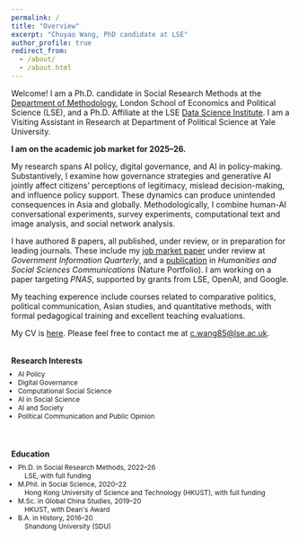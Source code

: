 ```yaml
---
permalink: /
title: "Overview"
excerpt: "Chuyao Wang, PhD candidate at LSE"
author_profile: true
redirect_from: 
  - /about/
  - /about.html
---
```


Welcome! I am a Ph.D. candidate in Social Research Methods at the [Department of Methodology](https://www.lse.ac.uk/Methodology), London School of Economics and Political Science (LSE), and a Ph.D. Affiliate at the LSE [Data Science Institute](https://www.lse.ac.uk/DSI). I am a Visiting Assistant in Research at Department of Political Science at Yale University. 

**I am on the academic job market for 2025–26.**

My research spans AI policy, digital governance, and AI in policy-making. Substantively, I examine how governance strategies and generative AI jointly affect citizens’ perceptions of legitimacy, mislead decision-making, and influence policy support. These dynamics can produce unintended consequences in Asia and globally. Methodologically, I combine human-AI conversational experiments, survey experiments, computational text and image analysis, and social network analysis.

I have authored 8 papers, all published, under review, or in preparation for leading journals. These include my [job market paper](https://www.dropbox.com/scl/fi/4cahelmgd1tqvslrhkgrx/Job_Market_Paper.pdf?rlkey=p2k2syeit3i4qp7wytmzwxiq9&st=cos23949&dl=0) under review at *Government Information Quarterly*, and a [publication](https://www.nature.com/articles/s41599-024-04350-1) in *Humanities and Social Sciences Communications* (Nature Portfolio). I am working on a paper targeting *PNAS*, supported by grants from LSE, OpenAI, and Google.

My teaching experence include courses related to comparative politics, political communication, Asian studies, and quantitative methods, with formal pedagogical training and excellent teaching evaluations.

My CV is [here](https://www.dropbox.com/scl/fi/dvaf6v272gxtju8otgtn9/ChuyaoWANG-LSE-CV-Website.pdf?rlkey=ru5e9zs2m29cu92h0uhhlste5&st=srhko3pi&dl=0). Please feel free to contact me at c.wang85@lse.ac.uk.

<!-- Two-column layout: Research Interests + Education -->
<div style="display: flex; flex-wrap: wrap; justify-content: space-between; gap: 1.5rem;">

  <!-- Left Column: Research Interests -->
  <div style="flex: 1; min-width: 280px; font-size: 0.85em;">
    <h3 style="margin-bottom: 0.5rem;">Research Interests</h3>
    <ul style="list-style-type: disc; padding-left: 1em; margin-top: 0; margin-bottom: 0.5rem;">
      <li>AI Policy</li>
      <li>Digital Governance</li>
      <li>Computational Social Science</li>
      <li>AI in Social Science</li>
      <li>AI and Society</li>
      <li>Political Communication and Public Opinion</li>
    </ul>
  </div>

  <!-- Right Column: Education -->
  <div style="flex: 1; min-width: 280px; font-size: 0.85em;">
    <h3 style="margin-bottom: 0.5rem;">Education</h3>
    <ul style="list-style-type: disc; padding-left: 1em; margin-top: 0; margin-bottom: 0.5rem;">
      <li>
        Ph.D. in Social Research Methods, 2022–26<br>
        <span style="display:inline-block; padding-left: 1em;">
          LSE, with full funding
        </span>
      </li>
      <li>
        M.Phil. in Social Science, 2020–22<br>
        <span style="display:inline-block; padding-left: 1em;">
          Hong Kong University of Science and Technology (HKUST), with full funding
        </span>
      </li>
      <li>
        M.Sc. in Global China Studies, 2019–20<br>
        <span style="display:inline-block; padding-left: 1em;">
          HKUST, with Dean's Award
        </span>
      </li>
      <li>
        B.A. in History, 2016–20<br>
        <span style="display:inline-block; padding-left: 1em;">
          Shandong University (SDU)
        </span>
      </li>
    </ul>
  </div>

</div>
